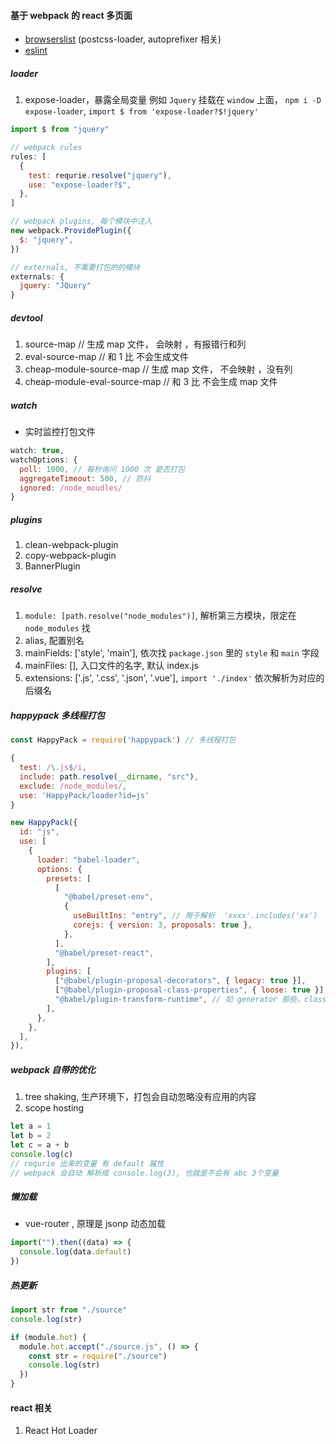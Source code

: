 #### 基于 webpack 的 react 多页面

- [browserslist](https://github.com/browserslist/browserslist) (postcss-loader, autoprefixer 相关)
- [eslint](https://eslint.org/demo)

##### loader

1. expose-loader，暴露全局变量 例如 `Jquery` 挂载在 `window` 上面， `npm i -D expose-loader`, `import $ from 'expose-loader?$!jquery'`

```js
import $ from "jquery"

// webpack rules
rules: [
  {
    test: requrie.resolve("jquery"),
    use: "expose-loader?$",
  },
]

// webpack plugins, 每个模块中注入
new webpack.ProvidePlugin({
  $: "jquery",
})

// externals, 不需要打包的的模块
externals: {
  jquery: "JQuery"
}
```

##### devtool

1. source-map // 生成 map 文件， 会映射 ，有报错行和列
2. eval-source-map // 和 1 比 不会生成文件
3. cheap-module-source-map // 生成 map 文件， 不会映射 ，没有列
4. cheap-module-eval-source-map // 和 3 比 不会生成 map 文件

##### watch

- 实时监控打包文件

```js
watch: true,
watchOptions: {
  poll: 1000, // 每秒询问 1000 次 是否打包
  aggregateTimeout: 500, // 防抖
  ignored: /node_moudles/
}
```

##### plugins

1. clean-webpack-plugin
2. copy-webpack-plugin
3. BannerPlugin

##### resolve

1. `module: [path.resolve("node_modules")]`, 解析第三方模块，限定在 `node_modules` 找
2. alias, 配置别名
3. mainFields: ['style', 'main'], 依次找 `package.json` 里的 `style` 和 `main` 字段
4. mainFiles: [], 入口文件的名字, 默认 index.js
5. extensions: ['.js', '.css', '.json', '.vue'], `import './index'` 依次解析为对应的 后缀名

##### happypack 多线程打包

```js
const HappyPack = require('happypack') // 多线程打包

{
  test: /\.js$/i,
  include: path.resolve(__dirname, "src"),
  exclude: /node_modules/,
  use: 'HappyPack/loader?id=js'
}

new HappyPack({
  id: "js",
  use: [
    {
      loader: "babel-loader",
      options: {
        presets: [
          [
            "@babel/preset-env",
            {
              useBuiltIns: "entry", // 用于解析  'xxxx'.includes('xx')
              corejs: { version: 3, proposals: true },
            },
          ],
          "@babel/preset-react",
        ],
        plugins: [
          ["@babel/plugin-proposal-decorators", { legacy: true }],
          ["@babel/plugin-proposal-class-properties", { loose: true }],
          "@babel/plugin-transform-runtime", // 如 generator 那些，class 那些多次使用，统一走这个 runtime 生成的 helper 方法
        ],
      },
    },
  ],
}),
```

##### webpack 自带的优化

1. tree shaking, 生产环境下，打包会自动忽略没有应用的内容
2. scope hosting

```js
let a = 1
let b = 2
let c = a + b
console.log(c)
// requrie 出来的变量 有 default 属性
// webpack 会自动 解析成 console.log(3), 也就是不会有 abc 3个变量
```

##### 懒加载

- vue-router , 原理是 jsonp 动态加载

```js
import("").then((data) => {
  console.log(data.default)
})
```

##### 热更新

```js
import str from "./source"
console.log(str)

if (module.hot) {
  module.hot.accept("./source.js", () => {
    const str = require("./source")
    console.log(str)
  })
}
```

#### react 相关

1. React Hot Loader
